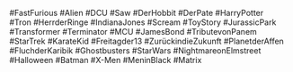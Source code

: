 
#FastFurious 
#Alien
#DCU
#Saw
#DerHobbit
#DerPate 
#HarryPotter  
#Tron 
#HerrderRinge
#IndianaJones
#Scream
#ToyStory 
#JurassicPark 
#Transformer
#Terminator
#MCU
#JamesBond
#TributevonPanem
#StarTrek
#KarateKid
#Freitagder13
#ZurückindieZukunft
#PlanetderAffen
#FluchderKaribik 
#Ghostbusters
#StarWars 
#NightmareonElmstreet 
#Halloween
#Batman
#X-Men
#MeninBlack
#Matrix